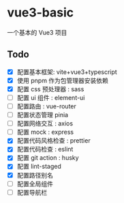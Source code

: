 # vue3-basic

一个基本的 Vue3 项目

## Todo

- [x] 配置基本框架: vite+vue3+typescript
- [x] 使用 pnpm 作为包管理器安装依赖
- [x] 配置 css 预处理器 : sass
- [ ] 配置 ui 组件 : element-ui
- [ ] 配置路由 : vue-router
- [ ] 配置状态管理 pinia
- [ ] 配置网络交互 : axios
- [ ] 配置 mock : express
- [x] 配置代码风格检查 : prettier
- [x] 配置代码检查 : eslint
- [x] 配置 git action : husky
- [x] 配置 lint-staged
- [x] 配置路径别名
- [ ] 配置全局组件
- [ ] 配置导航栏
